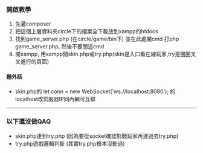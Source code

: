 ### 開啟教學
1. 先灌composer
2. 把這個上層資料夾circle下的檔案全下載放到xampp的htdocs
3. 找到game_server.php (在circle/game/bin下) 並在此處開cmd 打php game_server.php, 然後不要關這cmd
4. 開xampp, 用xampp開skin.php或try.php(skin是入口看在線玩家,try是圈圈叉叉進行的頁面)

#### 題外話

-  skin.php的 let conn = new WebSocket('ws://localhost:8080'); 的localhost改伺服器IP同內網可互聯

************************************************

### 以下還沒做QAQ

-  skin.php連到try.php (因為要從socket確認對戰玩家再連過去try.php)
-  try.php遊戲邏輯判斷 (其實try.php根本沒動過)
  

